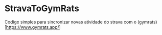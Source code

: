 # StravaToGymRats
Codigo simples para sincronizar  novas atividade do strava com o (gymrats)[https://www.gymrats.app/]
